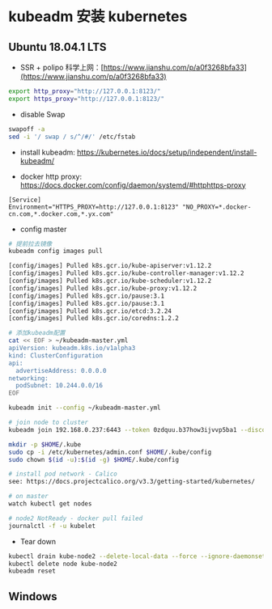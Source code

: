 # kubeadm 安装 kubernetes

## Ubuntu 18.04.1 LTS

* SSR + polipo 科学上网：[https://www.jianshu.com/p/a0f3268bfa33](https://www.jianshu.com/p/a0f3268bfa33)

``` bash
export http_proxy="http://127.0.0.1:8123/"
export https_proxy="http://127.0.0.1:8123/"
```
* disable Swap 

``` bash
swapoff -a
sed -i '/ swap / s/^/#/' /etc/fstab
```

* install kubeadm: https://kubernetes.io/docs/setup/independent/install-kubeadm/

* docker http proxy: https://docs.docker.com/config/daemon/systemd/#httphttps-proxy

```
[Service]
Environment="HTTPS_PROXY=http://127.0.0.1:8123" "NO_PROXY=*.docker-cn.com,*.docker.com,*.yx.com"
```
* config master

``` bash
# 提前拉去镜像
kubeadm config images pull

[config/images] Pulled k8s.gcr.io/kube-apiserver:v1.12.2
[config/images] Pulled k8s.gcr.io/kube-controller-manager:v1.12.2
[config/images] Pulled k8s.gcr.io/kube-scheduler:v1.12.2
[config/images] Pulled k8s.gcr.io/kube-proxy:v1.12.2
[config/images] Pulled k8s.gcr.io/pause:3.1
[config/images] Pulled k8s.gcr.io/pause:3.1
[config/images] Pulled k8s.gcr.io/etcd:3.2.24
[config/images] Pulled k8s.gcr.io/coredns:1.2.2

# 添加kubeadm配置
cat << EOF > ~/kubeadm-master.yml
apiVersion: kubeadm.k8s.io/v1alpha3
kind: ClusterConfiguration
api:
  advertiseAddress: 0.0.0.0
networking:
  podSubnet: 10.244.0.0/16
EOF

kubeadm init --config ~/kubeadm-master.yml

# join node to cluster
kubeadm join 192.168.0.237:6443 --token 0zdquu.b37how3ijvvp5ba1 --discovery-token-ca-cert-hash sha256:20ee3b9557a1c36a2b857091d368d909467965ff100a06fb5cf7d99733dc5c32

mkdir -p $HOME/.kube
sudo cp -i /etc/kubernetes/admin.conf $HOME/.kube/config
sudo chown $(id -u):$(id -g) $HOME/.kube/config

# install pod network - Calico 
see: https://docs.projectcalico.org/v3.3/getting-started/kubernetes/

# on master
watch kubectl get nodes

# node2 NotReady - docker pull failed
journalctl -f -u kubelet

```

* Tear down 

```bash
kubectl drain kube-node2 --delete-local-data --force --ignore-daemonsets
kubectl delete node kube-node2
kubeadm reset
```

## Windows